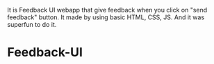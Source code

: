It is Feedback UI webapp that give feedback when you click on "send feedback" button. It made by using basic HTML, CSS, JS. And it was superfun to do it.
# Feedback-UI
